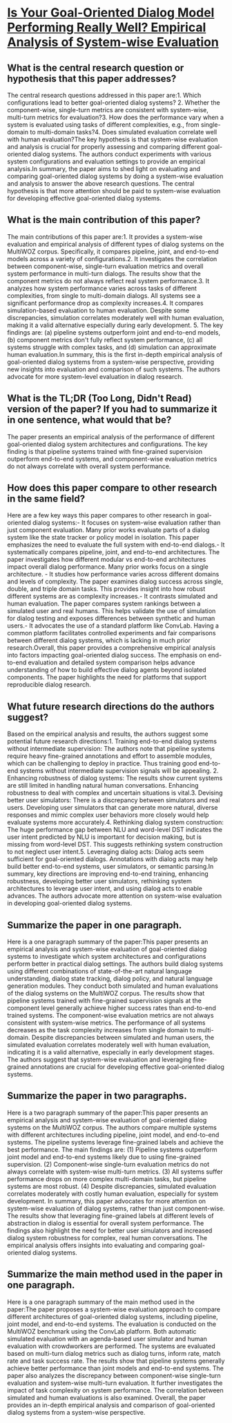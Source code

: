 # [Is Your Goal-Oriented Dialog Model Performing Really Well? Empirical   Analysis of System-wise Evaluation](https://arxiv.org/abs/2005.07362)

## What is the central research question or hypothesis that this paper addresses?

The central research questions addressed in this paper are:1. Which configurations lead to better goal-oriented dialog systems? 2. Whether the component-wise, single-turn metrics are consistent with system-wise, multi-turn metrics for evaluation?3. How does the performance vary when a system is evaluated using tasks of different complexities, e.g., from single-domain to multi-domain tasks?4. Does simulated evaluation correlate well with human evaluation?The key hypothesis is that system-wise evaluation and analysis is crucial for properly assessing and comparing different goal-oriented dialog systems. The authors conduct experiments with various system configurations and evaluation settings to provide an empirical analysis.In summary, the paper aims to shed light on evaluating and comparing goal-oriented dialog systems by doing a system-wise evaluation and analysis to answer the above research questions. The central hypothesis is that more attention should be paid to system-wise evaluation for developing effective goal-oriented dialog systems.


## What is the main contribution of this paper?

The main contributions of this paper are:1. It provides a system-wise evaluation and empirical analysis of different types of dialog systems on the MultiWOZ corpus. Specifically, it compares pipeline, joint, and end-to-end models across a variety of configurations.2. It investigates the correlation between component-wise, single-turn evaluation metrics and overall system performance in multi-turn dialogs. The results show that the component metrics do not always reflect real system performance.3. It analyzes how system performance varies across tasks of different complexities, from single to multi-domain dialogs. All systems see a significant performance drop as complexity increases.4. It compares simulation-based evaluation to human evaluation. Despite some discrepancies, simulation correlates moderately well with human evaluation, making it a valid alternative especially during early development. 5. The key findings are: (a) pipeline systems outperform joint and end-to-end models, (b) component metrics don't fully reflect system performance, (c) all systems struggle with complex tasks, and (d) simulation can approximate human evaluation.In summary, this is the first in-depth empirical analysis of goal-oriented dialog systems from a system-wise perspective, providing new insights into evaluation and comparison of such systems. The authors advocate for more system-level evaluation in dialog research.


## What is the TL;DR (Too Long, Didn't Read) version of the paper? If you had to summarize it in one sentence, what would that be?

The paper presents an empirical analysis of the performance of different goal-oriented dialog system architectures and configurations. The key finding is that pipeline systems trained with fine-grained supervision outperform end-to-end systems, and component-wise evaluation metrics do not always correlate with overall system performance.


## How does this paper compare to other research in the same field?

Here are a few key ways this paper compares to other research in goal-oriented dialog systems:- It focuses on system-wise evaluation rather than just component evaluation. Many prior works evaluate parts of a dialog system like the state tracker or policy model in isolation. This paper emphasizes the need to evaluate the full system with end-to-end dialogs.- It systematically compares pipeline, joint, and end-to-end architectures. The paper investigates how different modular vs end-to-end architectures impact overall dialog performance. Many prior works focus on a single architecture. - It studies how performance varies across different domains and levels of complexity. The paper examines dialog success across single, double, and triple domain tasks. This provides insight into how robust different systems are as complexity increases.- It contrasts simulated and human evaluation. The paper compares system rankings between a simulated user and real humans. This helps validate the use of simulation for dialog testing and exposes differences between synthetic and human users.- It advocates the use of a standard platform like ConvLab. Having a common platform facilitates controlled experiments and fair comparisons between different dialog systems, which is lacking in much prior research.Overall, this paper provides a comprehensive empirical analysis into factors impacting goal-oriented dialog success. The emphasis on end-to-end evaluation and detailed system comparison helps advance understanding of how to build effective dialog agents beyond isolated components. The paper highlights the need for platforms that support reproducible dialog research.


## What future research directions do the authors suggest?

Based on the empirical analysis and results, the authors suggest some potential future research directions:1. Training end-to-end dialog systems without intermediate supervision: The authors note that pipeline systems require heavy fine-grained annotations and effort to assemble modules, which can be challenging to deploy in practice. Thus training good end-to-end systems without intermediate supervision signals will be appealing. 2. Enhancing robustness of dialog systems: The results show current systems are still limited in handling natural human conversations. Enhancing robustness to deal with complex and uncertain situations is vital.3. Devising better user simulators: There is a discrepancy between simulators and real users. Developing user simulators that can generate more natural, diverse responses and mimic complex user behaviors more closely would help evaluate systems more accurately.4. Rethinking dialog system construction: The huge performance gap between NLU and word-level DST indicates the user intent predicted by NLU is important for decision making, but is missing from word-level DST. This suggests rethinking system construction to not neglect user intent.5. Leveraging dialog acts: Dialog acts seem sufficient for goal-oriented dialogs. Annotations with dialog acts may help build better end-to-end systems, user simulators, or semantic parsing.In summary, key directions are improving end-to-end training, enhancing robustness, developing better user simulators, rethinking system architectures to leverage user intent, and using dialog acts to enable advances. The authors advocate more attention on system-wise evaluation in developing goal-oriented dialog systems.


## Summarize the paper in one paragraph.

Here is a one paragraph summary of the paper:This paper presents an empirical analysis and system-wise evaluation of goal-oriented dialog systems to investigate which system architectures and configurations perform better in practical dialog settings. The authors build dialog systems using different combinations of state-of-the-art natural language understanding, dialog state tracking, dialog policy, and natural language generation modules. They conduct both simulated and human evaluations of the dialog systems on the MultiWOZ corpus. The results show that pipeline systems trained with fine-grained supervision signals at the component level generally achieve higher success rates than end-to-end trained systems. The component-wise evaluation metrics are not always consistent with system-wise metrics. The performance of all systems decreases as the task complexity increases from single domain to multi-domain. Despite discrepancies between simulated and human users, the simulated evaluation correlates moderately well with human evaluation, indicating it is a valid alternative, especially in early development stages. The authors suggest that system-wise evaluation and leveraging fine-grained annotations are crucial for developing effective goal-oriented dialog systems.


## Summarize the paper in two paragraphs.

Here is a two paragraph summary of the paper:This paper presents an empirical analysis and system-wise evaluation of goal-oriented dialog systems on the MultiWOZ corpus. The authors compare multiple systems with different architectures including pipeline, joint model, and end-to-end systems. The pipeline systems leverage fine-grained labels and achieve the best performance. The main findings are: (1) Pipeline systems outperform joint model and end-to-end systems likely due to using fine-grained supervision. (2) Component-wise single-turn evaluation metrics do not always correlate with system-wise multi-turn metrics. (3) All systems suffer performance drops on more complex multi-domain tasks, but pipeline systems are most robust. (4) Despite discrepancies, simulated evaluation correlates moderately with costly human evaluation, especially for system development. In summary, this paper advocates for more attention on system-wise evaluation of dialog systems, rather than just component-wise. The results show that leveraging fine-grained labels at different levels of abstraction in dialog is essential for overall system performance. The findings also highlight the need for better user simulators and increased dialog system robustness for complex, real human conversations. The empirical analysis offers insights into evaluating and comparing goal-oriented dialog systems.


## Summarize the main method used in the paper in one paragraph.

Here is a one paragraph summary of the main method used in the paper:The paper proposes a system-wise evaluation approach to compare different architectures of goal-oriented dialog systems, including pipeline, joint model, and end-to-end systems. The evaluation is conducted on the MultiWOZ benchmark using the ConvLab platform. Both automatic simulated evaluation with an agenda-based user simulator and human evaluation with crowdworkers are performed. The systems are evaluated based on multi-turn dialog metrics such as dialog turns, inform rate, match rate and task success rate. The results show that pipeline systems generally achieve better performance than joint models and end-to-end systems. The paper also analyzes the discrepancy between component-wise single-turn evaluation and system-wise multi-turn evaluation. It further investigates the impact of task complexity on system performance. The correlation between simulated and human evaluations is also examined. Overall, the paper provides an in-depth empirical analysis and comparison of goal-oriented dialog systems from a system-wise perspective.
